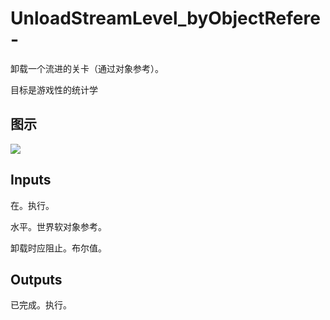 # UnloadStreamLevel_byObjectRefere-

卸载一个流进的关卡（通过对象参考）。

目标是游戏性的统计学

## 图示

![]($-20221218-19075606.png)

## Inputs

在。执行。

水平。世界软对象参考。

卸载时应阻止。布尔值。  

## Outputs

已完成。执行。
